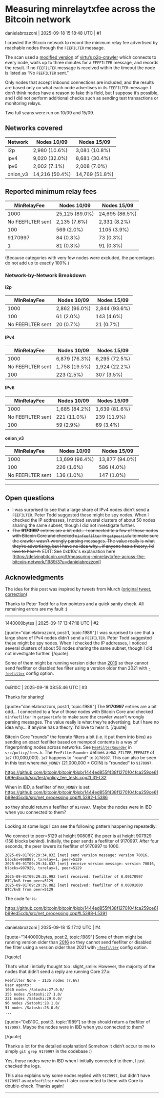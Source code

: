 # Measuring minrelaytxfee across the Bitcoin network

danielabrozzoni | 2025-09-18 15:18:48 UTC | #1

I crawled the Bitcoin network to record the minimum relay fee advertised by reachable nodes through the `FEEFILTER` message.

The scan used a [modified version](https://github.com/danielabrozzoni/p2p-crawler/tree/feefilter_parsing) of [virtu’s p2p-crawler](https://github.com/virtu/p2p-crawler/) which connects to every node, waits up to three minutes for a `FEEFILTER` message, and records the result. If no `FEEFILTER` message is received within the timeout the node is listed as “No `FEEFILTER` sent.”

Only nodes that accept inbound connections are included, and the results are based only on what each node advertises in its `FEEFILTER` message. I don’t think nodes have a reason to fake this field, but I suppose it’s possible, and I did not perform additional checks such as sending test transactions or monitoring relays.

Two full scans were run on 10/09 and 15/09.

## Networks covered

| Network | Nodes 10/09 | Nodes 15/09 |
|----|----|----|
| i2p | 2,980 (10.6%) | 3,081 (10.8%) |
| ipv4 | 9,020 (32.0%) | 8,681 (30.4%) |
| ipv6 | 2,002 (7.1%) | 2,008 (7.0%) |
| onion_v3 | 14,216 (50.4%) | 14,769 (51.8%) |

## Reported minimum relay fees

| MinRelayFee | Nodes 10/09 | Nodes 15/09 |
|----|----|----|
| 1000 | 25,125 (89.0%) | 24,695 (86.5%) |
| No FEEFILTER sent | 2,135 (7.6%) | 2,331 (8.2%) |
| 100 | 569 (2.0%) | 1105 (3.9%) |
| 9170997 | 84 (0.3%) | 73 (0.3%) |
| 1 | 81 (0.3%) | 91 (0.3%) |

(Because categories with very few nodes were excluded, the percentages do not add up to exactly 100%.)

### Network-by-Network Breakdown

#### i2p

| MinRelayFee | Nodes 10/09 | Nodes 15/09 |
|----|----|----|
| 1000 | 2,862 (96.0%) | 2,844 (93.6%) |
| 100 | 61 (2.0%) | 143 (4.6%) |
| No FEEFILTER sent | 20 (0.7%) | 21 (0.7%) |

#### IPv4

| MinRelayFee | Nodes 10/09 | Nodes 15/09 |
|----|----|----|
| 1000 | 6,879 (76.3%) | 6,295 (72.5%) |
| No FEEFILTER sent | 1,758 (19.5%) | 1,924 (22.2%) |
| 100 | 223 (2.5%) | 307 (3.5%) |

#### IPv6

| MinRelayFee | Nodes 10/09 | Nodes 15/09 |
|----|----|----|
| 1000 | 1,685 (84.2%) | 1,639 (81.6%) |
| No FEEFILTER sent | 221 (11.0%) | 239 (11.9%) |
| 100 | 59 (2.9%) | 69 (3.4%) |

#### onion_v3

| MinRelayFee | Nodes 10/09 | Nodes 15/09 |
|----|----|----|
| 1000 | 13,699 (96.4%) | 13,877 (94.0%) |
| 100 | 226 (1.6%) | 586 (4.0%) |
| No FEEFILTER sent | 136 (1.0%) | 147 (1.0%) |

---

## Open questions

* I was surprised to see that a large share of IPv4 nodes didn’t send a `FEEFILTER`. Peter Todd suggested these might be spy nodes. When I checked the IP addresses, I noticed several clusters of about 50 nodes sharing the same subnet, though I did not investigate further.
* ~~The **9170997** entries are a bit odd… I connected to a few of those nodes with Bitcoin Core and checked `minfeefilter` in `getpeerinfo` to make sure the crawler wasn’t wrongly parsing messages. The value really is what they’re advertising, but I have no idea why… if anyone has a theory, I’d love to hear it.~~
EDIT: See 0xb10c's explanation here [https://delvingbitcoin.org/t/measuring-minrelaytxfee-across-the-bitcoin-network/1989/3?u=danielabrozzoni]

## Acknowledgments

The idea for this post was inspired by tweets from Murch ([original tweet](https://x.com/murchandamus/status/1962634242581766643), [correction](https://x.com/murchandamus/status/1962751958894485534))

Thanks to Peter Todd for a few pointers and a quick sanity check. All remaining errors are my fault :)

-------------------------

1440000bytes | 2025-09-17 13:47:18 UTC | #2

[quote="danielabrozzoni, post:1, topic:1989"]
I was surprised to see that a large share of IPv4 nodes didn’t send a `FEEFILTER`. Peter Todd suggested these might be spy nodes. When I checked the IP addresses, I noticed several clusters of about 50 nodes sharing the same subnet, though I did not investigate further.
[/quote]

Some of them might be running version older than [2016](https://github.com/bitcoin/bitcoin/pull/7542) so they cannot send feefilter or disabled fee filter using a version older than 2021 with [`-feefilter`](https://github.com/bitcoin/bitcoin/pull/21992) config option.

-------------------------

0xB10C | 2025-09-18 08:55:46 UTC | #3

Thanks for sharing!

[quote="danielabrozzoni, post:1, topic:1989"]
The **9170997** entries are a bit odd… I connected to a few of those nodes with Bitcoin Core and checked `minfeefilter` in `getpeerinfo` to make sure the crawler wasn’t wrongly parsing messages. The value really is what they’re advertising, but I have no idea why… if anyone has a theory, I’d love to hear it.
[/quote]

Bitcoin Core "rounds" the feerate filters a bit (i.e. it put them into bins) as sending an exact feefilter based on mempool contents is a way of fingerprinting nodes across networks. See [`FeeFilterRounder`](https://github.com/bitcoin/bitcoin/blob/1444ed855f438f1270104fca259ce61b99ed5cdb/src/policy/fees.h#L322-L343) in `src/policy/fees.h`.  The `FeeFilterRounder` defines a `MAX_FILTER_FEERATE` of `1e7` (10,000,000). `1e7` happens to "round" to `9170997`. This can also be seen in this test where `MAX_MONEY` (21,000,000 * COIN) is "rounded" to `9170997`.

https://github.com/bitcoin/bitcoin/blob/1444ed855f438f1270104fca259ce61b99ed5cdb/src/test/policy_fee_tests.cpp#L31-L32


When in IBD, a feefilter of `MAX_MONEY` is set:
https://github.com/bitcoin/bitcoin/blob/1444ed855f438f1270104fca259ce61b99ed5cdb/src/net_processing.cpp#L5382-L5386

so they should return a feefilter of `9170997`. Maybe the nodes were in IBD when you connected to them?

---

Looking at some logs I can see the following pattern happening repeatedly: 

We connect to peer=5129 at height 908087, the peer is at height 907929 (158 blocks behind). Initially, the peer sends a feefilter of 9170997. After four seconds, the peer lowers its feefilter of 9170997 to 1000. 

```
2025-09-01T09:29:34.83Z [net] send version message: version 70016, blocks=908087, txrelay=1, peer=5129
2025-09-01T09:29:34.83Z [net] receive version message: version 70016, blocks=907929, txrelay=1, peer=5129
..
2025-09-01T09:29:35.99Z [net] received: feefilter of 0.09170997 BTC/kvB from peer=5129
2025-09-01T09:29:39.08Z [net] received: feefilter of 0.00001000 BTC/kvB from peer=5129
```

The code for is:

https://github.com/bitcoin/bitcoin/blob/1444ed855f438f1270104fca259ce61b99ed5cdb/src/net_processing.cpp#L5388-L5391

-------------------------

danielabrozzoni | 2025-09-18 15:17:12 UTC | #4

[quote="1440000bytes, post:2, topic:1989"]
Some of them might be running version older than [2016](https://github.com/bitcoin/bitcoin/pull/7542) so they cannot send feefilter or disabled fee filter using a version older than 2021 with [`-feefilter`](https://github.com/bitcoin/bitcoin/pull/21992) config option.

[/quote]

That’s what I initially thought too :slight_smile: However, the majority of the nodes that didn’t send a reply are running Core 27.x:

```txt
Feefilter None - 2135 nodes (7.6%)
User agents:
1040 nodes /Satoshi:27.0.0/
255 nodes /Satoshi:27.1.0/
221 nodes /Satoshi:29.0.0/
96 nodes /Satoshi:28.1.0/
51 nodes /Satoshi:28.0.0/
...
```

[quote="0xB10C, post:3, topic:1989"]
so they should return a feefilter of `9170997`. Maybe the nodes were in IBD when you connected to them?

[/quote]

Thanks a lot for the detailed explanation! Somehow it didn’t occur to me to simply `git grep 9170997` in the codebase :) 

Yes, those nodes were in IBD when I initially connected to them, I just checked the logs.

This also explains why some nodes replied with `9170997`, but didn't have `9170997` as `minfeefilter` when I later connected to them with Core to double-check. Thanks again!

-------------------------


